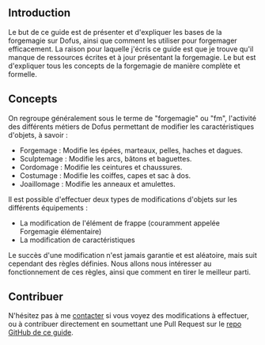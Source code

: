 ## Introduction

Le but de ce guide est de présenter et d'expliquer les bases de la forgemagie sur Dofus, ainsi que comment les utiliser pour forgemager efficacement.
La raison pour laquelle j'écris ce guide est que je trouve qu'il manque de ressources écrites et à jour présentant la forgemagie. Le but est d'expliquer tous les concepts de la forgemagie de manière complète et formelle.

## Concepts

On regroupe généralement sous le terme de "forgemagie" ou "fm", l'activité des différents métiers de Dofus permettant de modifier les caractéristiques d'objets, à savoir :

- Forgemage : Modifie les épées, marteaux, pelles, haches et dagues.
- Sculptemage : Modifie les arcs, bâtons et baguettes.
- Cordomage : Modifie les ceintures et chaussures.
- Costumage : Modifie les coiffes, capes et sac à dos.
- Joaillomage : Modifie les anneaux et amulettes.

Il est possible d'effectuer deux types de modifications d'objets sur les différents équipements :
- La modification de l'élément de frappe (couramment appelée Forgemagie élémentaire)
- La modification de caractéristiques

Le succès d'une modification n'est jamais garantie et est aléatoire, mais suit cependant des règles définies.
Nous allons nous intéresser au fonctionnement de ces règles, ainsi que comment en tirer le meilleur parti.

## Contribuer

N'hésitez pas à me [contacter](https://twitter.com/Protectator) si vous voyez des modifications à effectuer, ou à contribuer directement en soumettant une Pull Request sur le [repo GitHub de ce guide](https://github.com/Protectator/dofus-pages).

